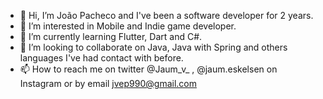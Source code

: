 - 👋 Hi, I’m João Pacheco and I've been a software developer for 2 years.
- 👀 I’m interested in Mobile and Indie game developer.
- 🌱 I’m currently learning Flutter, Dart and C#.
- 💞️ I’m looking to collaborate on Java, Java with Spring and others languages I've had contact with before.
- 📫 How to reach me on twitter @Jaum_v_ , @jaum.eskelsen on Instagram or by email jvep990@gmail.com

<!---
Jusanggur/Jusanggur is a ✨ special ✨ repository because its `README.md` (this file) appears on your GitHub profile.
You can click the Preview link to take a look at your changes.
--->
